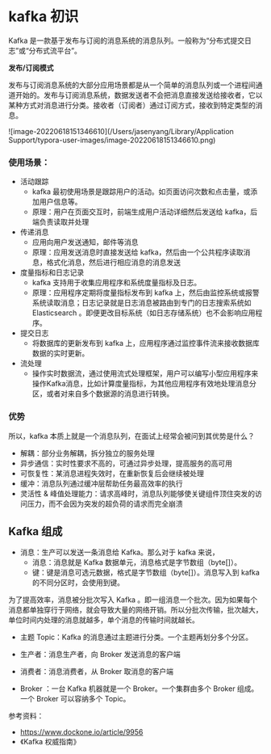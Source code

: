# kafka 初识

Kafka 是一款基于发布与订阅的消息系统的消息队列。一般称为“分布式提交日志”或“分布式流平台”。

**发布/订阅模式**

发布与订阅消息系统的大部分应用场景都是从一个简单的消息队列或一个进程间通道开始的。发布与订阅消息系统，数据发送者不会把消息直接发送给接收者，它以某种方式对消息进行分类。接收者（订阅者）通过订阅方式，接收到特定类型的消息。

![image-20220618151346610](/Users/jasenyang/Library/Application Support/typora-user-images/image-20220618151346610.png)



### 使用场景：

- 活动跟踪
  - kafka 最初使用场景是跟踪用户的活动。如页面访问次数和点击量，或添加用户信息等。
  - 原理：用户在页面交互时，前端生成用户活动详细然后发送给 kafka，后端负责读取并处理
- 传递消息
  - 应用向用户发送通知，邮件等消息
  - 原理：应用发送消息时直接发送给 kafka，然后由一个公共程序读取消息，格式化消息，然后进行相应消息的消息发送
- 度量指标和日志记录
  - kafka 支持用于收集应用程序和系统度量指标及日志。
  - 原理：应用程序定期将度量指标发布到 kafka 上，然后由监控系统或报警系统读取消息；日志记录就是日志消息被路由到专门的日志搜索系统如 Elasticsearch 。即便更改目标系统（如日志存储系统）也不会影响应用程序。
- 提交日志
  - 将数据库的更新发布到 kafka 上，应用程序通过监控事件流来接收数据库数据的实时更新。
- 流处理
  - 操作实时数据流，通过使用流式处理框架，用户可以编写小型应用程序来操作Kafka消息，比如计算度量指标，为其他应用程序有效地处理消息分区，或者对来自多个数据源的消息进行转换。

### 优势

所以，kafka 本质上就是一个消息队列，在面试上经常会被问到其优势是什么？

- 解耦：部分业务解耦，拆分独立的服务处理
- 异步通信：实时性要求不高的，可通过异步处理，提高服务的高可用
- 可恢复性：某消息进程失效时，在重新恢复后会继续被处理
- 缓冲：消息队列通过缓冲层帮助任务最高效率的执行
- 灵活性 & 峰值处理能力：请求高峰时，消息队列能够使关键组件顶住突发的访问压力，而不会因为突发的超负荷的请求而完全崩溃

## Kafka 组成

- 消息：生产可以发送一条消息给 Kafka。那么对于 kafka 来说，
  - 消息：消息就是 Kafka 数据单元，消息格式是字节数组（byte[]）。
  - 键：键是消息可选元数据，格式是字节数组（byte[]）。消息写入到 kafka 的不同分区时，会使用到键。

为了提高效率，消息被分批次写入 Kafka 。即一组消息一个批次。因为如果每个消息都单独穿行于网络，就会导致大量的网络开销。所以分批次传输，批次越大，单位时间内处理的消息就越多，单个消息的传输时间就越长。

- 主题 Topic：Kafka 的消息通过主题进行分类。一个主题再划分多个分区。

- 生产者：消息生产者，向 Broker 发送消息的客户端
- 消费者：消息消费者，从 Broker 取消息的客户端
- Broker ：一台 Kafka 机器就是一个 Broker。一个集群由多个 Broker 组成。一个 Broker 可以容纳多个 Topic。

参考资料：

- https://www.dockone.io/article/9956
- 《Kafka 权威指南》
